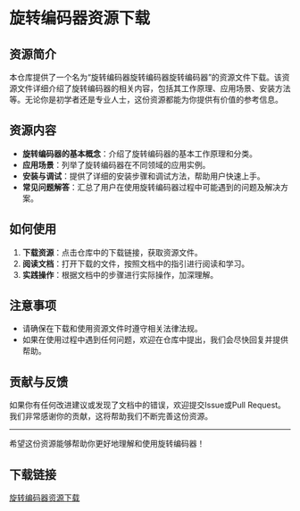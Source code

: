 # 旋转编码器资源下载

## 资源简介

本仓库提供了一个名为“旋转编码器旋转编码器旋转编码器”的资源文件下载。该资源文件详细介绍了旋转编码器的相关内容，包括其工作原理、应用场景、安装方法等。无论你是初学者还是专业人士，这份资源都能为你提供有价值的参考信息。

## 资源内容

- **旋转编码器的基本概念**：介绍了旋转编码器的基本工作原理和分类。
- **应用场景**：列举了旋转编码器在不同领域的应用实例。
- **安装与调试**：提供了详细的安装步骤和调试方法，帮助用户快速上手。
- **常见问题解答**：汇总了用户在使用旋转编码器过程中可能遇到的问题及解决方案。

## 如何使用

1. **下载资源**：点击仓库中的下载链接，获取资源文件。
2. **阅读文档**：打开下载的文件，按照文档中的指引进行阅读和学习。
3. **实践操作**：根据文档中的步骤进行实际操作，加深理解。

## 注意事项

- 请确保在下载和使用资源文件时遵守相关法律法规。
- 如果在使用过程中遇到任何问题，欢迎在仓库中提出，我们会尽快回复并提供帮助。

## 贡献与反馈

如果你有任何改进建议或发现了文档中的错误，欢迎提交Issue或Pull Request。我们非常感谢你的贡献，这将帮助我们不断完善这份资源。

---

希望这份资源能够帮助你更好地理解和使用旋转编码器！

## 下载链接

[旋转编码器资源下载](https://pan.quark.cn/s/d3c7d821bfa1)